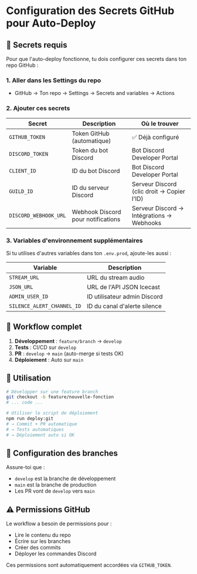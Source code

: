 # Configuration des Secrets GitHub pour Auto-Deploy

## 🔐 Secrets requis

Pour que l'auto-deploy fonctionne, tu dois configurer ces secrets dans ton repo GitHub :

### 1. Aller dans les Settings du repo

- GitHub → Ton repo → Settings → Secrets and variables → Actions

### 2. Ajouter ces secrets

| Secret                | Description                        | Où le trouver                              |
| --------------------- | ---------------------------------- | ------------------------------------------ |
| `GITHUB_TOKEN`        | Token GitHub (automatique)         | ✅ Déjà configuré                          |
| `DISCORD_TOKEN`       | Token du bot Discord               | Bot Discord Developer Portal               |
| `CLIENT_ID`           | ID du bot Discord                  | Bot Discord Developer Portal               |
| `GUILD_ID`            | ID du serveur Discord              | Serveur Discord (clic droit → Copier l'ID) |
| `DISCORD_WEBHOOK_URL` | Webhook Discord pour notifications | Serveur Discord → Intégrations → Webhooks  |

### 3. Variables d'environnement supplémentaires

Si tu utilises d'autres variables dans ton `.env.prod`, ajoute-les aussi :

| Variable                   | Description                  |
| -------------------------- | ---------------------------- |
| `STREAM_URL`               | URL du stream audio          |
| `JSON_URL`                 | URL de l'API JSON Icecast    |
| `ADMIN_USER_ID`            | ID utilisateur admin Discord |
| `SILENCE_ALERT_CHANNEL_ID` | ID du canal d'alerte silence |

## 🚀 Workflow complet

1. **Développement** : `feature/branch` → `develop`
2. **Tests** : CI/CD sur `develop`
3. **PR** : `develop` → `main` (auto-merge si tests OK)
4. **Déploiement** : Auto sur `main`

## 📝 Utilisation

```bash
# Développer sur une feature branch
git checkout -b feature/nouvelle-fonction
# ... code ...

# Utiliser le script de déploiement
npm run deploy:git
# → Commit + PR automatique
# → Tests automatiques
# → Déploiement auto si OK
```

## 🔧 Configuration des branches

Assure-toi que :

- `develop` est la branche de développement
- `main` est la branche de production
- Les PR vont de `develop` vers `main`

## ⚠️ Permissions GitHub

Le workflow a besoin de permissions pour :

- Lire le contenu du repo
- Écrire sur les branches
- Créer des commits
- Déployer les commandes Discord

Ces permissions sont automatiquement accordées via `GITHUB_TOKEN`.
